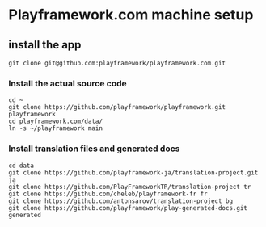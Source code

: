 # Playframework.com machine setup

## install the app

```
git clone git@github.com:playframework/playframework.com.git
```

### Install the actual source code

```
cd ~
git clone https://github.com/playframework/playframework.git playframework
cd playframework.com/data/
ln -s ~/playframework main
```

### Install translation files and generated docs

```
cd data
git clone https://github.com/playframework-ja/translation-project.git ja
git clone https://github.com/PlayFrameworkTR/translation-project tr
git clone https://github.com/cheleb/playframework-fr fr
git clone https://github.com/antonsarov/translation-project bg
git clone https://github.com/playframework/play-generated-docs.git generated
```